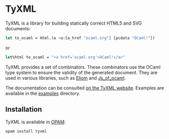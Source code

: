 # TyXML

TyXML is a library for building statically correct HTML5 and SVG documents:

```ocaml
let to_ocaml = Html.(a ~a:[a_href "ocaml.org"] [pcdata "OCaml!"])
```

or

```ocaml
let%html to_ocaml = "<a href='ocaml.org'>OCaml!</a>"
```

TyXML provides a set of combinators. These combinators use the OCaml type system
to ensure the validity of the generated document.
They are used in various libraries, such as [Eliom][] and [Js_of_ocaml][].

The documentation can be consulted
[on the TyXML website](https://ocsigen.org/tyxml/manual/). Examples are
available in the [examples](examples) directory.

[Eliom]: https://ocsigen.org/eliom/manual/clientserver-html
[Js_of_ocaml]: https://ocsigen.org/js_of_ocaml/api/Tyxml_js

## Installation

TyXML is available in [OPAM](https://opam.ocaml.org/):
```sh
opam install tyxml
```
